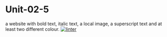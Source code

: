 # Unit-02-5
a website with bold text, italic text, a local image, a superscript text and at least two different colour.
[![linter](https://github.com/Jawal-Arcilla/Unit-02-5/workflows/linter/badge.svg)](https://github.com/marketplace/actions/super-linter)
